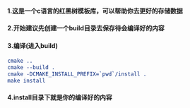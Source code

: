 #### 1.这是一个c语言的红黑树模板库，可以帮助你去更好的存储数据

#### 2.开始建议先创建一个build目录去保存待会编译好的内容

#### 3.编译(进入build)

```cmake
cmake ..
cmake --build .
cmake -DCMAKE_INSTALL_PREFIX=`pwd`/install .
make install
```

#### 4.install目录下就是你的编译好的内容



